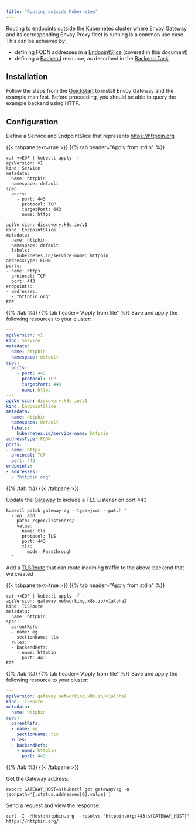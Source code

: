 ```yaml
---
title: "Routing outside Kubernetes"
---
```


Routing to endpoints outside the Kubernetes cluster where Envoy Gateway and its corresponding Envoy Proxy fleet is
running is a common use case. This can be achieved by:
- defining FQDN addresses in a [EndpointSlice][] (covered in this document)
- defining a [Backend][] resource, as described in the [Backend Task][].

## Installation

Follow the steps from the [Quickstart](../../quickstart) to install Envoy Gateway and the example manifest.
Before proceeding, you should be able to query the example backend using HTTP.

## Configuration

Define a Service and EndpointSlice that represents https://httpbin.org

{{< tabpane text=true >}}
{{% tab header="Apply from stdin" %}}

```shell
cat <<EOF | kubectl apply -f -
apiVersion: v1
kind: Service
metadata:
  name: httpbin
  namespace: default
spec:
  ports:
    - port: 443
      protocol: TCP
      targetPort: 443
      name: https
---
apiVersion: discovery.k8s.io/v1
kind: EndpointSlice
metadata:
  name: httpbin
  namespace: default
  labels:
    kubernetes.io/service-name: httpbin
addressType: FQDN
ports:
- name: https
  protocol: TCP
  port: 443
endpoints:
- addresses:
  - "httpbin.org"
EOF
```

{{% /tab %}}
{{% tab header="Apply from file" %}}
Save and apply the following resources to your cluster:

```yaml
---
apiVersion: v1
kind: Service
metadata:
  name: httpbin
  namespace: default
spec:
  ports:
    - port: 443
      protocol: TCP
      targetPort: 443
      name: https
---
apiVersion: discovery.k8s.io/v1
kind: EndpointSlice
metadata:
  name: httpbin
  namespace: default
  labels:
    kubernetes.io/service-name: httpbin
addressType: FQDN
ports:
- name: https
  protocol: TCP
  port: 443
endpoints:
- addresses:
  - "httpbin.org"
```

{{% /tab %}}
{{< /tabpane >}}

Update the [Gateway][] to include a TLS Listener on port 443

```shell
kubectl patch gateway eg --type=json --patch '
  - op: add
    path: /spec/listeners/-
    value:
      name: tls
      protocol: TLS
      port: 443
      tls:
        mode: Passthrough
  '
```

Add a [TLSRoute][] that can route incoming traffic to the above backend that we created

{{< tabpane text=true >}}
{{% tab header="Apply from stdin" %}}

```shell
cat <<EOF | kubectl apply -f -
apiVersion: gateway.networking.k8s.io/v1alpha2
kind: TLSRoute
metadata:
  name: httpbin
spec:
  parentRefs:
  - name: eg
    sectionName: tls
  rules:
  - backendRefs:
    - name: httpbin
      port: 443
EOF
```

{{% /tab %}}
{{% tab header="Apply from file" %}}
Save and apply the following resource to your cluster:

```yaml
---
apiVersion: gateway.networking.k8s.io/v1alpha2
kind: TLSRoute
metadata:
  name: httpbin
spec:
  parentRefs:
  - name: eg
    sectionName: tls
  rules:
  - backendRefs:
    - name: httpbin
      port: 443
```

{{% /tab %}}
{{< /tabpane >}}

Get the Gateway address:

```shell
export GATEWAY_HOST=$(kubectl get gateway/eg -o jsonpath='{.status.addresses[0].value}')
```

Send a request and view the response:

```shell
curl -I -HHost:httpbin.org --resolve "httpbin.org:443:${GATEWAY_HOST}" https://httpbin.org/
```

[EndpointSlice]: https://kubernetes.io/docs/concepts/services-networking/endpoint-slices/
[Backend]: ../../api/extension_types#backend
[Backend Task]: ./backend.md
[Gateway]: https://gateway-api.sigs.k8s.io/api-types/gateway/
[TLSRoute]: https://gateway-api.sigs.k8s.io/reference/1.4/spec/#tlsroute
